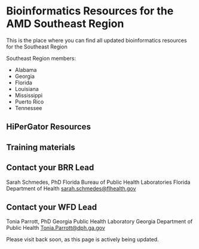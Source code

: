 # Bioinformatics Resources for the AMD Southeast Region
This is the place where you can find all updated bioinformatics resources for the Southeast Region

Southeast Region members:
* Alabama
* Georgia
* Florida
* Louisiana
* Mississippi
* Puerto Rico
* Tennessee

## HiPerGator Resources

## Training materials

## Contact your BRR Lead
Sarah Schmedes, PhD
Florida Bureau of Public Health Laboratories
Florida Department of Health
sarah.schmedes@flhealth.gov

## Contact your WFD Lead
Tonia Parrott, PhD
Georgia Public Health Laboratory
Georgia Department of Public Health
Tonia.Parrott@dph.ga.gov

Please visit back soon, as this page is actively being updated.
